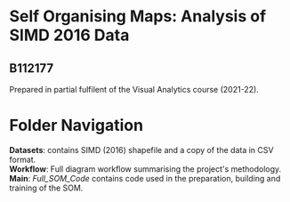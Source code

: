# Self Organising Maps: Analysis of SIMD 2016 Data
## B112177

Prepared in partial fulfilent of the Visual Analytics course (2021-22).


# Folder Navigation
**Datasets**: contains SIMD (2016) shapefile and a copy of the data in CSV format.<br />
**Workflow**: Full diagram workflow summarising the project's methodology.<br/>
**Main**: _Full_SOM_Code_ contains code used in the preparation, building and training of the SOM.
